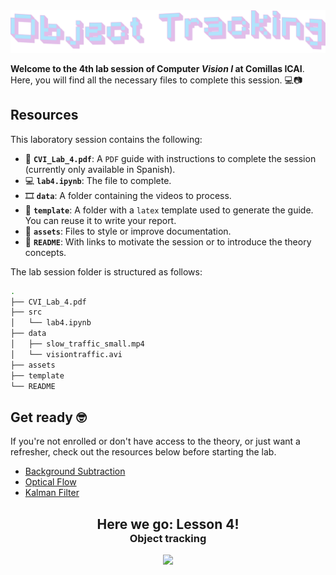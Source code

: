 <a href="https://x.com/nearcyan/status/1706914605262684394">
  <picture>
    <source media="(prefers-color-scheme: dark)" srcset="assets/object-tracking-dark.png">
    <source media="(prefers-color-scheme: light)" srcset="assets/object-tracking-light.png">
    <img alt="Lab Session Image" src="assets/object-tracking-light.png">
  </picture>
</a>


**Welcome to the 4th lab session of Computer *Vision I* at Comillas ICAI**. Here, you will find all the necessary files to complete this session. 💻📷


## Resources

This laboratory session contains the following:

- 📄 **``CVI_Lab_4.pdf``**: A ``PDF`` guide with instructions to complete the session (currently only available in Spanish).
- 💻 **``lab4.ipynb``**: The file to complete.
- 🎞️ **``data``**: A folder containing the videos to process.
- 📝 **``template``**: A folder with a ``latex`` template used to generate the guide. You can reuse it to write your report.
- 🧩 **``assets``**: Files to style or improve documentation.
- 📖 **``README``**: With links to motivate the session or to introduce the theory concepts.

The lab session folder is structured as follows:

```bash
.
├── CVI_Lab_4.pdf
├── src
│   └── lab4.ipynb
├── data
│   ├── slow_traffic_small.mp4
│   └── visiontraffic.avi
├── assets
├── template
└── README
```

## Get ready 🤓
If you're not enrolled or don't have access to the theory, or just want a refresher, check out the resources below before starting the lab.

- [Background Subtraction](https://www.youtube.com/watch?v=fn07iwCrvqQ)
- [Optical Flow](https://www.youtube.com/watch?v=lnXFcmLB7sM&list=PL2zRqk16wsdoYzrWStffqBAoUY8XdvatV)
- [Kalman Filter](https://thekalmanfilter.com/kalman-filter-explained-simply/)

<h2 align="center" style="margin-bottom: 0px;">Here we go: Lesson 4!</h2>
<h3 align="center" style="margin-top: 0px;">Object tracking</h3>
<p align="center">
  <img src="https://i.giphy.com/media/3o6MbmWIQi0dnHBXK8/giphy.gif" width="300" style="margin-bottom: 20px;" />
</p>